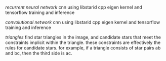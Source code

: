*recurrent neural network* cnn using libstarid cpp eigen kernel and tensorflow training and inference

*convolutional network* cnn using libstarid cpp eigen kernel and tensorflow training and inference

*triangles* find star triangles in the image, and candidate stars that meet the constraints implicit within the triangle. these constraints are effectively the rules for candidate stars. for example, if a triangle consists of star pairs ab and bc, then the third side is ac.

